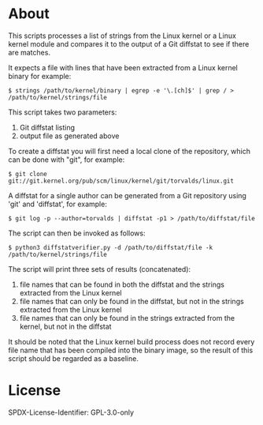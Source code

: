 # About

This scripts processes a list of strings from the Linux kernel or a Linux
kernel module and compares it to the output of a Git diffstat to see if there
are matches.

It expects a file with lines that have been extracted from a Linux kernel
binary for example:

    $ strings /path/to/kernel/binary | egrep -e '\.[ch]$' | grep / > /path/to/kernel/strings/file

This script takes two parameters:

1. Git diffstat listing
2. output file as generated above

To create a diffstat you will first need a local clone of the repository, which
can be done with "git", for example:

    $ git clone git://git.kernel.org/pub/scm/linux/kernel/git/torvalds/linux.git

A diffstat for a single author can be generated from a Git repository
using 'git' and 'diffstat', for example:

    $ git log -p --author=torvalds | diffstat -p1 > /path/to/diffstat/file

The script can then be invoked as follows:

    $ python3 diffstatverifier.py -d /path/to/diffstat/file -k /path/to/kernel/strings/file

The script will print three sets of results (concatenated):

1. file names that can be found in both the diffstat and the strings extracted from the Linux kernel
2. file names that can only be found in the diffstat, but not in the strings extracted from the Linux kernel
3. file names that can only be found in the strings extracted from the kernel, but not in the diffstat

It should be noted that the Linux kernel build process does not record every
file name that has been compiled into the binary image, so the result of this
script should be regarded as a baseline.

# License

SPDX-License-Identifier: GPL-3.0-only
